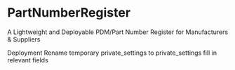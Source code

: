 # PartNumberRegister
A Lightweight and Deployable PDM/Part Number Register for Manufacturers &amp; Suppliers

Deployment
Rename temporary private_settings to private_settings
fill in relevant fields
